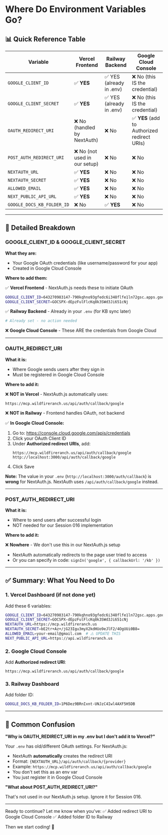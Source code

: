 # Where Do Environment Variables Go?

## 📊 Quick Reference Table

| Variable | Vercel Frontend | Railway Backend | Google Cloud Console |
|----------|----------------|-----------------|---------------------|
| `GOOGLE_CLIENT_ID` | ✅ **YES** | ✅ YES (already in .env) | ❌ No (this IS the credential) |
| `GOOGLE_CLIENT_SECRET` | ✅ **YES** | ✅ YES (already in .env) | ❌ No (this IS the credential) |
| `OAUTH_REDIRECT_URI` | ❌ No (handled by NextAuth) | ❌ No | ✅ **YES** (add to Authorized redirect URIs) |
| `POST_AUTH_REDIRECT_URI` | ❌ No (not used in our setup) | ❌ No | ❌ No |
| `NEXTAUTH_URL` | ✅ **YES** | ❌ No | ❌ No |
| `NEXTAUTH_SECRET` | ✅ **YES** | ❌ No | ❌ No |
| `ALLOWED_EMAIL` | ✅ **YES** | ❌ No | ❌ No |
| `NEXT_PUBLIC_API_URL` | ✅ **YES** | ❌ No | ❌ No |
| `GOOGLE_DOCS_KB_FOLDER_ID` | ❌ No | ✅ **YES** | ❌ No |

---

## 📝 Detailed Breakdown

### **GOOGLE_CLIENT_ID & GOOGLE_CLIENT_SECRET**

**What they are:**
- Your Google OAuth credentials (like username/password for your app)
- Created in Google Cloud Console

**Where to add them:**

✅ **Vercel Frontend** - NextAuth.js needs these to initiate OAuth
```bash
GOOGLE_CLIENT_ID=643270983147-790kqhno93gfedc6i348flfe1ln72gsc.apps.googleusercontent.com
GOOGLE_CLIENT_SECRET=GOCSPX-dEpzFulFlcKq8k3SWd3Ji651cNj
```

✅ **Railway Backend** - Already in your `.env` (for KB sync later)
```bash
# Already set - no action needed
```

❌ **Google Cloud Console** - These ARE the credentials from Google Cloud

---

### **OAUTH_REDIRECT_URI**

**What it is:**
- Where Google sends users after they sign in
- Must be registered in Google Cloud Console

**Where to add it:**

❌ **NOT in Vercel** - NextAuth.js automatically uses:
```
https://mcp.wildfireranch.us/api/auth/callback/google
```

❌ **NOT in Railway** - Frontend handles OAuth, not backend

✅ **In Google Cloud Console:**
1. Go to: https://console.cloud.google.com/apis/credentials
2. Click your OAuth Client ID
3. Under **Authorized redirect URIs**, add:
   ```
   https://mcp.wildfireranch.us/api/auth/callback/google
   http://localhost:3000/api/auth/callback/google
   ```
4. Click Save

**Note:** The value in your `.env` (`http://localhost:3000/auth/callback`) is **wrong** for NextAuth.js. NextAuth uses `/api/auth/callback/google` instead.

---

### **POST_AUTH_REDIRECT_URI**

**What it is:**
- Where to send users after successful login
- NOT needed for our Session 016 implementation

**Where to add it:**

❌ **Nowhere** - We don't use this in our NextAuth.js setup
- NextAuth automatically redirects to the page user tried to access
- Or you can specify in code: `signIn('google', { callbackUrl: '/kb' })`

---

## ✅ Summary: What You Need to Do

### **1. Vercel Dashboard** (if not done yet)
Add these 6 variables:
```bash
GOOGLE_CLIENT_ID=643270983147-790kqhno93gfedc6i348flfe1ln72gsc.apps.googleusercontent.com
GOOGLE_CLIENT_SECRET=GOCSPX-dEpzFulFlcKq8k3SWd3Ji651cNj
NEXTAUTH_URL=https://mcp.wildfireranch.us
NEXTAUTH_SECRET=bE2tr+Az+/jG23Igu3myX2kdHUo9eJlF2/4OgUUi0B8=
ALLOWED_EMAIL=your-email@gmail.com  # ⚠️ UPDATE THIS
NEXT_PUBLIC_API_URL=https://api.wildfireranch.us
```

### **2. Google Cloud Console**
Add **Authorized redirect URI**:
```
https://mcp.wildfireranch.us/api/auth/callback/google
```

### **3. Railway Dashboard**
Add folder ID:
```bash
GOOGLE_DOCS_KB_FOLDER_ID=1P6Dez9BRnIxnt-UNJzC4Iwl4AXF5H5DB
```

---

## 🐛 Common Confusion

**"Why is OAUTH_REDIRECT_URI in my .env but I don't add it to Vercel?"**

Your `.env` has old/different OAuth settings. For NextAuth.js:
- NextAuth **automatically** creates the redirect URI
- Format: `{NEXTAUTH_URL}/api/auth/callback/{provider}`
- Example: `https://mcp.wildfireranch.us/api/auth/callback/google`
- You don't set this as an env var
- You just register it in Google Cloud Console

**"What about POST_AUTH_REDIRECT_URI?"**

That's not used in our NextAuth.js setup. Ignore it for Session 016.

---

Ready to continue? Let me know when you've:
✅ Added redirect URI to Google Cloud Console
✅ Added folder ID to Railway

Then we start coding! 🚀

